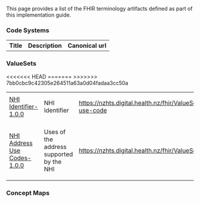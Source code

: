 This page provides a list of the FHIR terminology artifacts defined as part of this implementation guide.
<h3>Code Systems</h3>
<table class='table table-bordered table-condensed'>
<tr><th>Title</th><th>Description</th><th>Canonical url</th></tr>
</table>
<h3>ValueSets</h3>
<table class='table table-bordered table-condensed'>
<<<<<<< HEAD
<tr>
<td><a href="ValueSet-NhiIdentifierUse.html">NHI Identifier-1.0.0</a> </td>
<td> <p>NHI Identifier</p></td>
<td> <a href="https://nzhts.digital.health.nz/fhir/ValueSet/nhi-identifier-use-code">https://nzhts.digital.health.nz/fhir/ValueSet/nhi-identifier-use-code</a></td>
</tr>
<tr>
<td><a href="ValueSet-nhi-address-use.html">NHI Address Use Codes-1.0.0</a> </td>
<td> <p>Uses of the address supported by the NHI</p></td>
<td> <a href="https://nzhts.digital.health.nz/fhir/ValueSet/nhiaddressUse">https://nzhts.digital.health.nz/fhir/ValueSet/nhiaddressUse</a></td>
</tr>
=======
>>>>>>> 7bb0cbc9c42305e264511a63a0d04fadaa3cc50a
</table>
<h3>Concept Maps</h3>
<table class='table table-bordered table-condensed'>
</table>